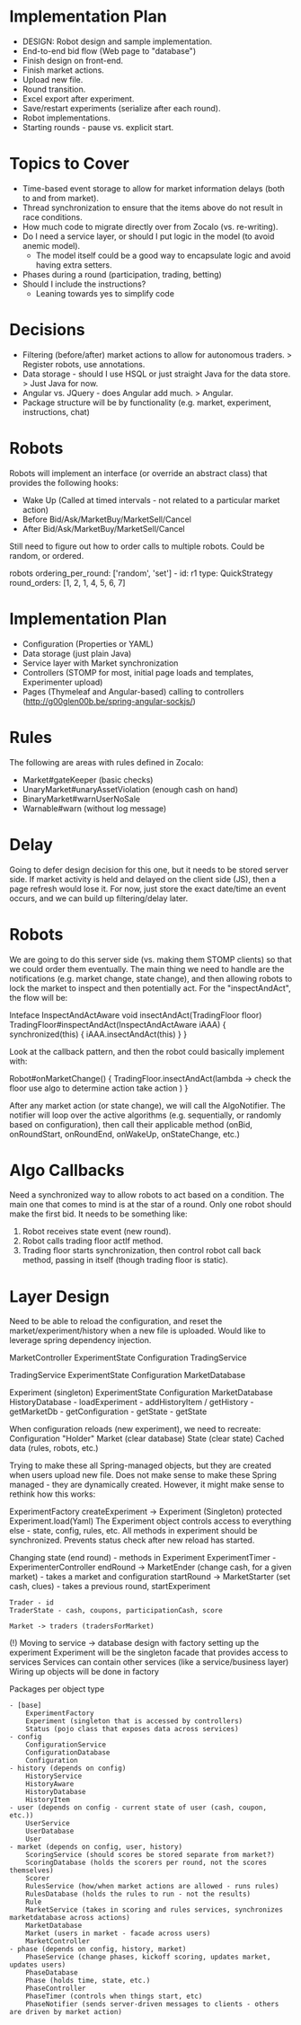 Implementation Plan
===================

*	DESIGN: Robot design and sample implementation.
*	End-to-end bid flow (Web page to "database")
*	Finish design on front-end.
*	Finish market actions.
*	Upload new file.
*	Round transition.
*	Excel export after experiment.
*	Save/restart experiments (serialize after each round).
*	Robot implementations.
*	Starting rounds - pause vs. explicit start.


Topics to Cover
===============

*	Time-based event storage to allow for market information delays (both to and from market).
*	Thread synchronization to ensure that the items above do not result in race conditions.
*	How much code to migrate directly over from Zocalo (vs. re-writing).
*	Do I need a service layer, or should I put logic in the model (to avoid anemic model).
	- The model itself could be a good way to encapsulate logic and avoid having extra setters.
*	Phases during a round (participation, trading, betting)
*	Should I include the instructions?
	- Leaning towards yes to simplify code

Decisions
=========

*	Filtering (before/after) market actions to allow for autonomous traders. > Register robots, use annotations.
*	Data storage - should I use HSQL or just straight Java for the data store. > Just Java for now.
*	Angular vs. JQuery - does Angular add much. > Angular.
*	Package structure will be by functionality (e.g. market, experiment, instructions, chat)

Robots
=======

Robots will implement an interface (or override an abstract class) that provides the following hooks:

*	Wake Up (Called at timed intervals - not related to a particular market action)
*	Before Bid/Ask/MarketBuy/MarketSell/Cancel
*	After Bid/Ask/MarketBuy/MarketSell/Cancel

Still need to figure out how to order calls to multiple robots.  Could be random, or ordered.

robots
	ordering_per_round: ['random', 'set']
	-	id: r1
		type: QuickStrategy
		round_orders: [1, 2, 1, 4, 5, 6, 7]

Implementation Plan
===================

*	Configuration (Properties or YAML)
*	Data storage (just plain Java)
*	Service layer with Market synchronization
*	Controllers (STOMP for most, initial page loads and templates, Experimenter upload)
*	Pages (Thymeleaf and Angular-based) calling to controllers (http://g00glen00b.be/spring-angular-sockjs/)

Rules
=====

The following are areas with rules defined in Zocalo:

*	Market#gateKeeper (basic checks)
*	UnaryMarket#unaryAssetViolation (enough cash on hand)
*	BinaryMarket#warnUserNoSale
*	Warnable#warn (without log message)

Delay
=====

Going to defer design decision for this one, but it needs to be stored server side.  If market activity is held
and delayed on the client side (JS), then a page refresh would lose it.  For now, just store the exact date/time an
event occurs, and we can build up filtering/delay later.

Robots
======

We are going to do this server side (vs. making them STOMP clients) so that we could order them eventually.  The main
thing we need to handle are the notifications (e.g. market change, state change), and then allowing robots to lock
the market to inspect and then potentially act.  For the "inspectAndAct", the flow will be:

Inteface InspectAndActAware void insectAndAct(TradingFloor floor)
TradingFloor#inspectAndAct(InspectAndActAware iAAA) {
	synchronized(this) {
		iAAA.insectAndAct(this)
	}
}

Look at the callback pattern, and then the robot could basically implement with:

Robot#onMarketChange() {
	TradingFloor.insectAndAct(lambda ->
		check the floor
		use algo to determine action
		take action
	)
}

After any market action (or state change), we will call the AlgoNotifier.  The notifier will loop over the active algorithms (e.g. sequentially, or randomly based on configuration),
then call their applicable method (onBid, onRoundStart, onRoundEnd, onWakeUp, onStateChange, etc.)

Algo Callbacks
==============

Need a synchronized way to allow robots to act based on a condition.  The main one that comes to mind is at the star of
a round.  Only one robot should make the first bid.  It needs to be something like:

1) Robot receives state event (new round).
2) Robot calls trading floor actIf method.
3) Trading floor starts synchronization, then control robot call back method, passing in itself (though trading floor is static).

Layer Design
============
	
Need to be able to reload the configuration, and reset the market/experiment/history when a new file is uploaded.
Would like to leverage spring dependency injection.

MarketController
	ExperimentState
	Configuration
	TradingService

TradingService
	ExperimentState
	Configuration
	MarketDatabase
	
Experiment (singleton)
	ExperimentState
	Configuration
	MarketDatabase
	HistoryDatabase
	- loadExperiment
	- addHistoryItem / getHistory
	- getMarketDb
	- getConfiguration
	- getState
	- getState
	
When configuration reloads (new experiment), we need to recreate:
	Configuration "Holder"
	Market (clear database)
	State (clear state)
	Cached data (rules, robots, etc.)
	
Trying to make these all Spring-managed objects, but they are created when users upload new file.
Does not make sense to make these Spring managed - they are dynamically created.
However, it might make sense to rethink how this works:

ExperimentFactory
	createExperiment -> Experiment (Singleton)
	protected Experiment.load(Yaml)
	The Experiment object controls access to everything else - state, config, rules, etc.
	All methods in experiment should be synchronized.  Prevents status check after new reload has started.

Changing state (end round) - methods in Experiment
	ExperimentTimer - 
	ExperimenterController
	endRound -> MarketEnder (change cash, for a given market) - takes a market and configuration
	startRound -> MarketStarter (set cash, clues) - takes a previous round, 
	startExperiment

	Trader - id
	TraderState - cash, coupons, participationCash, score
	
	Market -> traders (tradersForMarket)
	
(!) Moving to service -> database design with factory setting up the experiment
Experiment will be the singleton facade that provides access to services
Services can contain other services (like a service/business layer)
Wiring up objects will be done in factory

Packages per object type
	
	- [base]
		ExperimentFactory
		Experiment (singleton that is accessed by controllers)
		Status (pojo class that exposes data across services)
	- config
		ConfigurationService
		ConfigurationDatabase
		Configuration
	- history (depends on config)
		HistoryService
		HistoryAware
		HistoryDatabase
		HistoryItem
	- user (depends on config - current state of user (cash, coupon, etc.))
		UserService
		UserDatabase
		User
	- market (depends on config, user, history)
		ScoringService (should scores be stored separate from market?)
		ScoringDatabase (holds the scorers per round, not the scores themselves)
		Scorer
		RulesService (how/when market actions are allowed - runs rules)
		RulesDatabase (holds the rules to run - not the results)
		Rule
		MarketService (takes in scoring and rules services, synchronizes marketdatabase across actions)
		MarketDatabase
		Market (users in market - facade across users)
		MarketController
	- phase (depends on config, history, market)
		PhaseService (change phases, kickoff scoring, updates market, updates users)
		PhaseDatabase
		Phase (holds time, state, etc.)
		PhaseController
		PhaseTimer (controls when things start, etc)
		PhaseNotifier (sends server-driven messages to clients - others are driven by market action)